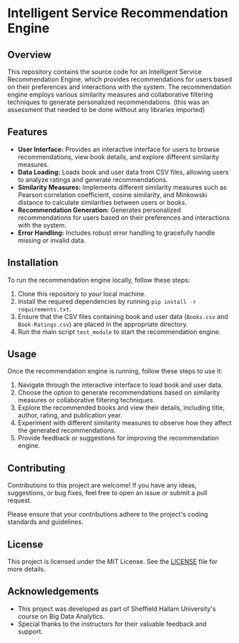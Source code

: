 # Intelligent Service Recommendation Engine

## Overview
This repository contains the source code for an Intelligent Service Recommendation Engine, which provides recommendations for users based on their preferences and interactions with the system. The recommendation engine employs various similarity measures and collaborative filtering techniques to generate personalized recommendations.
(this was an assessment that needed to be done without any libraries imported)

## Features
- **User Interface:** Provides an interactive interface for users to browse recommendations, view book details, and explore different similarity measures.
- **Data Loading:** Loads book and user data from CSV files, allowing users to analyze ratings and generate recommendations.
- **Similarity Measures:** Implements different similarity measures such as Pearson correlation coefficient, cosine similarity, and Minkowski distance to calculate similarities between users or books.
- **Recommendation Generation:** Generates personalized recommendations for users based on their preferences and interactions with the system.
- **Error Handling:** Includes robust error handling to gracefully handle missing or invalid data.

## Installation
To run the recommendation engine locally, follow these steps:

1. Clone this repository to your local machine.
2. Install the required dependencies by running `pip install -r requirements.txt`.
3. Ensure that the CSV files containing book and user data (`Books.csv` and `Book-Ratings.csv`) are placed in the appropriate directory.
4. Run the main script `test_module` to start the recommendation engine.

## Usage
Once the recommendation engine is running, follow these steps to use it:

1. Navigate through the interactive interface to load book and user data.
2. Choose the option to generate recommendations based on similarity measures or collaborative filtering techniques.
3. Explore the recommended books and view their details, including title, author, rating, and publication year.
4. Experiment with different similarity measures to observe how they affect the generated recommendations.
5. Provide feedback or suggestions for improving the recommendation engine.

## Contributing
Contributions to this project are welcome! If you have any ideas, suggestions, or bug fixes, feel free to open an issue or submit a pull request. 

Please ensure that your contributions adhere to the project's coding standards and guidelines.

## License
This project is licensed under the MIT License. See the [LICENSE](LICENSE) file for more details.

## Acknowledgements
- This project was developed as part of Sheffield Hallam University's course on Big Data Analytics.
- Special thanks to the instructors for their valuable feedback and support.
